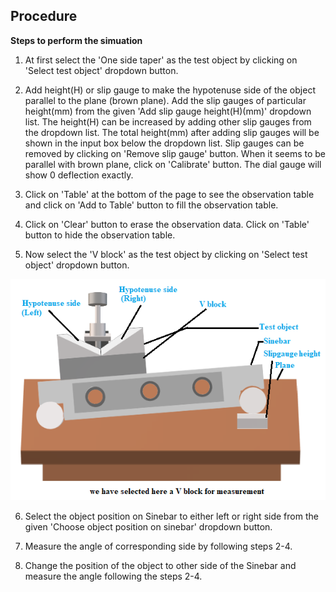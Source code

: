 ## Procedure

<!-- **Schematic of the Plant**
<div align="center">
<img class="img-fluid"  src="./images/plant.png" alt=""><br>           
</div> -->


**Steps to perform the simuation**

1. At first select the 'One side taper' as the test object by clicking on 'Select test object' dropdown button. 

2. Add height(H) or slip gauge to make the hypotenuse side of the object parallel to the plane (brown plane).
Add the slip gauges of particular height(mm) from the given 'Add slip gauge height(H)(mm)' dropdown list. The height(H) can be increased by adding other slip gauges from the dropdown list.
The total height(mm) after adding slip gauges will be shown in the input box below the dropdown list.
Slip gauges can be removed by clicking on 'Remove slip gauge' button.
When it seems to be parallel with brown plane,
click on 'Calibrate' button. The dial gauge will show 0 deflection exactly.

3. Click on 'Table' at the bottom of the page to see the observation table and click on 'Add to Table' button to fill the observation table. 

4. Click on 'Clear' button to erase the observation data. Click on 'Table' button to hide the observation table.

5. Now select the 'V block' as the test object by clicking on 'Select test object' dropdown button.

<div align="center">
<img class="img-fluid"  src="./images/plant_scth.png" alt=""><br>           
</div>


6. Select the object position on Sinebar to either left or right side from the given 'Choose object position on sinebar' dropdown button.

7. Measure the angle of corresponding side by following steps 2-4.

8. Change the position of the object to other side of the Sinebar and measure the angle following the steps 2-4.
